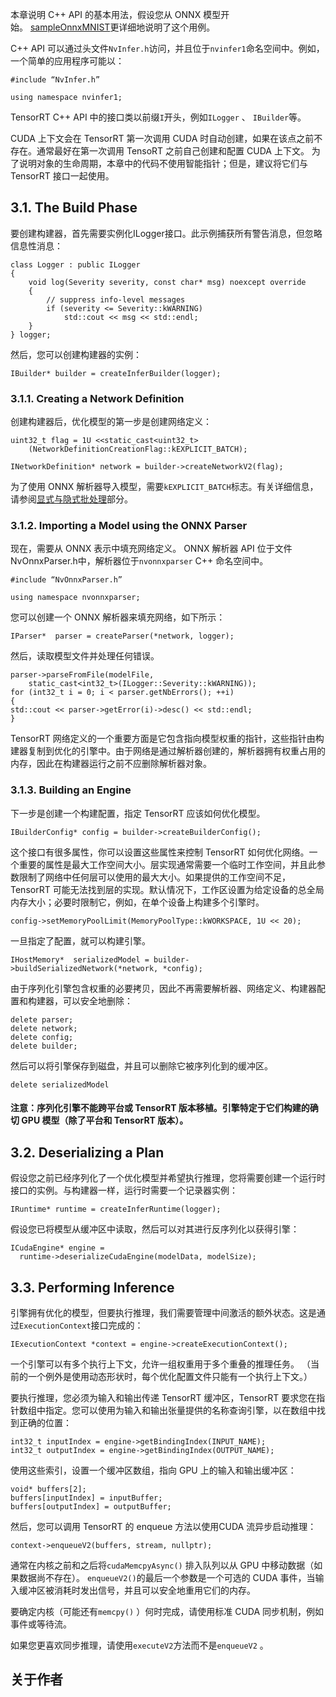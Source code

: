 本章说明 C++ API 的基本用法，假设您从 ONNX 模型开始。 [sampleOnnxMNIST](https://github.com/NVIDIA/TensorRT/tree/main/samples/sampleOnnxMNIST)更详细地说明了这个用例。

C++ API 可以通过头文件`NvInfer.h`访问，并且位于`nvinfer1`命名空间中。例如，一个简单的应用程序可能以：

```
#include “NvInfer.h”

using namespace nvinfer1;
```

TensorRT C++ API 中的接口类以前缀`I`开头，例如`ILogger` 、 `IBuilder`等。

CUDA 上下文会在 TensorRT 第一次调用 CUDA 时自动创建，如果在该点之前不存在。通常最好在第一次调用 TensoRT 之前自己创建和配置 CUDA 上下文。 为了说明对象的生命周期，本章中的代码不使用智能指针；但是，建议将它们与 TensorRT 接口一起使用。

## [](https://github.com/HeKun-NVIDIA/TensorRT-Developer_Guide_in_Chinese/blob/main/3.TensorRT%E7%9A%84C++%E6%8E%A5%E5%8F%A3%E8%A7%A3%E6%9E%90/TensorRT%E7%9A%84C++%E6%8E%A5%E5%8F%A3%E8%A7%A3%E6%9E%90.md#31-the-build-phase)3.1. The Build Phase

要创建构建器，首先需要实例化ILogger接口。此示例捕获所有警告消息，但忽略信息性消息：

```
class Logger : public ILogger           
{
    void log(Severity severity, const char* msg) noexcept override
    {
        // suppress info-level messages
        if (severity <= Severity::kWARNING)
            std::cout << msg << std::endl;
    }
} logger;
```

然后，您可以创建构建器的实例：

```
IBuilder* builder = createInferBuilder(logger);
```

### [](https://github.com/HeKun-NVIDIA/TensorRT-Developer_Guide_in_Chinese/blob/main/3.TensorRT%E7%9A%84C++%E6%8E%A5%E5%8F%A3%E8%A7%A3%E6%9E%90/TensorRT%E7%9A%84C++%E6%8E%A5%E5%8F%A3%E8%A7%A3%E6%9E%90.md#311-creating-a-network-definition)3.1.1. Creating a Network Definition

创建构建器后，优化模型的第一步是创建网络定义：

```
uint32_t flag = 1U <<static_cast<uint32_t>
    (NetworkDefinitionCreationFlag::kEXPLICIT_BATCH); 

INetworkDefinition* network = builder->createNetworkV2(flag);
```

为了使用 ONNX 解析器导入模型，需要`kEXPLICIT_BATCH`标志。有关详细信息，请参阅[显式与隐式批处理](https://docs.nvidia.com/deeplearning/tensorrt/developer-guide/index.html#explicit-implicit-batch)部分。

### [](https://github.com/HeKun-NVIDIA/TensorRT-Developer_Guide_in_Chinese/blob/main/3.TensorRT%E7%9A%84C++%E6%8E%A5%E5%8F%A3%E8%A7%A3%E6%9E%90/TensorRT%E7%9A%84C++%E6%8E%A5%E5%8F%A3%E8%A7%A3%E6%9E%90.md#312-importing-a-model-using-the-onnx-parser)3.1.2. Importing a Model using the ONNX Parser

现在，需要从 ONNX 表示中填充网络定义。 ONNX 解析器 API 位于文件NvOnnxParser.h中，解析器位于`nvonnxparser` C++ 命名空间中。

```
#include “NvOnnxParser.h”

using namespace nvonnxparser;
```

您可以创建一个 ONNX 解析器来填充网络，如下所示：

```
IParser*  parser = createParser(*network, logger);
```

然后，读取模型文件并处理任何错误。

```
parser->parseFromFile(modelFile, 
    static_cast<int32_t>(ILogger::Severity::kWARNING));
for (int32_t i = 0; i < parser.getNbErrors(); ++i)
{
std::cout << parser->getError(i)->desc() << std::endl;
}
```

TensorRT 网络定义的一个重要方面是它包含指向模型权重的指针，这些指针由构建器复制到优化的引擎中。由于网络是通过解析器创建的，解析器拥有权重占用的内存，因此在构建器运行之前不应删除解析器对象。

### [](https://github.com/HeKun-NVIDIA/TensorRT-Developer_Guide_in_Chinese/blob/main/3.TensorRT%E7%9A%84C++%E6%8E%A5%E5%8F%A3%E8%A7%A3%E6%9E%90/TensorRT%E7%9A%84C++%E6%8E%A5%E5%8F%A3%E8%A7%A3%E6%9E%90.md#313-building-an-engine)3.1.3. Building an Engine

下一步是创建一个构建配置，指定 TensorRT 应该如何优化模型。

```
IBuilderConfig* config = builder->createBuilderConfig();
```

这个接口有很多属性，你可以设置这些属性来控制 TensorRT 如何优化网络。一个重要的属性是最大工作空间大小。层实现通常需要一个临时工作空间，并且此参数限制了网络中任何层可以使用的最大大小。如果提供的工作空间不足，TensorRT 可能无法找到层的实现。默认情况下，工作区设置为给定设备的总全局内存大小；必要时限制它，例如，在单个设备上构建多个引擎时。

```
config->setMemoryPoolLimit(MemoryPoolType::kWORKSPACE, 1U << 20);

```

一旦指定了配置，就可以构建引擎。

```
IHostMemory*  serializedModel = builder->buildSerializedNetwork(*network, *config);

```

由于序列化引擎包含权重的必要拷贝，因此不再需要解析器、网络定义、构建器配置和构建器，可以安全地删除：

```
delete parser;
delete network;
delete config;
delete builder;
```

然后可以将引擎保存到磁盘，并且可以删除它被序列化到的缓冲区。

```
delete serializedModel
```

#### [](https://github.com/HeKun-NVIDIA/TensorRT-Developer_Guide_in_Chinese/blob/main/3.TensorRT%E7%9A%84C++%E6%8E%A5%E5%8F%A3%E8%A7%A3%E6%9E%90/TensorRT%E7%9A%84C++%E6%8E%A5%E5%8F%A3%E8%A7%A3%E6%9E%90.md#%E6%B3%A8%E6%84%8F%E5%BA%8F%E5%88%97%E5%8C%96%E5%BC%95%E6%93%8E%E4%B8%8D%E8%83%BD%E8%B7%A8%E5%B9%B3%E5%8F%B0%E6%88%96-tensorrt-%E7%89%88%E6%9C%AC%E7%A7%BB%E6%A4%8D%E5%BC%95%E6%93%8E%E7%89%B9%E5%AE%9A%E4%BA%8E%E5%AE%83%E4%BB%AC%E6%9E%84%E5%BB%BA%E7%9A%84%E7%A1%AE%E5%88%87-gpu-%E6%A8%A1%E5%9E%8B%E9%99%A4%E4%BA%86%E5%B9%B3%E5%8F%B0%E5%92%8C-tensorrt-%E7%89%88%E6%9C%AC)注意：序列化引擎不能跨平台或 TensorRT 版本移植。引擎特定于它们构建的确切 GPU 模型（除了平台和 TensorRT 版本）。

## [](https://github.com/HeKun-NVIDIA/TensorRT-Developer_Guide_in_Chinese/blob/main/3.TensorRT%E7%9A%84C++%E6%8E%A5%E5%8F%A3%E8%A7%A3%E6%9E%90/TensorRT%E7%9A%84C++%E6%8E%A5%E5%8F%A3%E8%A7%A3%E6%9E%90.md#32-deserializing-a-plan)3.2. Deserializing a Plan

假设您之前已经序列化了一个优化模型并希望执行推理，您将需要创建一个运行时接口的实例。与构建器一样，运行时需要一个记录器实例：

```
IRuntime* runtime = createInferRuntime(logger);
```

假设您已将模型从缓冲区中读取，然后可以对其进行反序列化以获得引擎：

```
ICudaEngine* engine = 
  runtime->deserializeCudaEngine(modelData, modelSize);
```

## [](https://github.com/HeKun-NVIDIA/TensorRT-Developer_Guide_in_Chinese/blob/main/3.TensorRT%E7%9A%84C++%E6%8E%A5%E5%8F%A3%E8%A7%A3%E6%9E%90/TensorRT%E7%9A%84C++%E6%8E%A5%E5%8F%A3%E8%A7%A3%E6%9E%90.md#33-performing-inference)3.3. Performing Inference

引擎拥有优化的模型，但要执行推理，我们需要管理中间激活的额外状态。这是通过`ExecutionContext`接口完成的：

```
IExecutionContext *context = engine->createExecutionContext();
```

一个引擎可以有多个执行上下文，允许一组权重用于多个重叠的推理任务。 （当前的一个例外是使用动态形状时，每个优化配置文件只能有一个执行上下文。）

要执行推理，您必须为输入和输出传递 TensorRT 缓冲区，TensorRT 要求您在指针数组中指定。您可以使用为输入和输出张量提供的名称查询引擎，以在数组中找到正确的位置：

```
int32_t inputIndex = engine->getBindingIndex(INPUT_NAME);
int32_t outputIndex = engine->getBindingIndex(OUTPUT_NAME);
```

使用这些索引，设置一个缓冲区数组，指向 GPU 上的输入和输出缓冲区：

```
void* buffers[2];
buffers[inputIndex] = inputBuffer;
buffers[outputIndex] = outputBuffer;
```

然后，您可以调用 TensorRT 的 enqueue 方法以使用CUDA 流异步启动推理：

```
context->enqueueV2(buffers, stream, nullptr);

```

通常在内核之前和之后将`cudaMemcpyAsync()` 排入队列以从 GPU 中移动数据（如果数据尚不存在）。 `enqueueV2()`的最后一个参数是一个可选的 CUDA 事件，当输入缓冲区被消耗时发出信号，并且可以安全地重用它们的内存。

要确定内核（可能还有`memcpy()` ）何时完成，请使用标准 CUDA 同步机制，例如事件或等待流。

如果您更喜欢同步推理，请使用`executeV2`方法而不是`enqueueV2` 。

## 关于作者